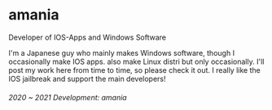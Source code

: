 # amania
Developer of IOS-Apps and Windows Software

I'm a Japanese guy who mainly makes Windows software, though I occasionally make IOS apps.
also make Linux distri but only occasionally.
I'll post my work here from time to time, so please check it out.
I really like the IOS jailbreak and support the main developers!


###### 2020 ~ 2021 Development: amania
